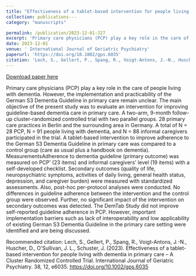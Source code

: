 ```yaml
---
title: "Effectiveness of a tablet-based intervention for people living with dementia in primary care – A Cluster Randomized Controlled Trial"
collection: publications---
category: "manuscripts"

permalink: /publication/2023-12-01-J27
excerpt: 'Primary care physicians (PCP) play a key role in the care of people living with dementia. However, the implementation and practicability of the German S3 Dementia Guideline in primary care remain unclear. The main objective of the present study was to evaluate an intervention for improving guideline-based dementia care in primary care. A two-arm, 9-month follow-up cluster-randomized controlled trial with two parallel groups. 28 primary care practices in Berlin and the surrounding area in Germany. A total of N = 28 PCP, N = 91 people living with dementia, and N = 88 informal caregivers participated in the trial. A tablet-based intervention to improve adherence to the German S3 Dementia Guideline in primary care was compared to a control group (care as usual plus a handbook on dementia). MeasurementsAdherence to dementia guideline (primary outcome) was measured on PCP’ (23 items) and informal caregivers&apos; level (19 items) with a self-developed checklist. Secondary outcomes (quality of life, neuropsychiatric symptoms, activities of daily living, general health status, depression, and caregiver burden) were measured with standardized assessments. Also, post-hoc per-protocol analyses were conducted. No differences in guideline adherence between the intervention and the control group were observed. Further, no significant impact of the intervention on secondary outcomes was detected. The DemTab Study did not improve self-reported guideline adherence in PCP. However, important implementation barriers such as lack of interoperability and low applicability of existing German S3 Dementia Guideline in the primary care setting were identified and are being discussed.'
date: 2023-12-01
venue: ' International Journal of Geriatric Psychiatry'
paperurl: 'https://doi.org/10.1002/gps.6035'
citation: 'Lech, S., Gellert, P., Spang, R., Voigt-Antons, J.-N., Huscher, D., O&apos;Sullivan, J. L., Schuster, J. (2023). Effectiveness of a tablet-based intervention for people living with dementia in primary care – A Cluster Randomized Controlled Trial. International Journal of Geriatric Psychiatry. 38, 12, e6035.  https://doi.org/10.1002/gps.6035'
---
```


<a href='https://doi.org/10.1002/gps.6035'>Download paper here</a>

Primary care physicians (PCP) play a key role in the care of people living with dementia. However, the implementation and practicability of the German S3 Dementia Guideline in primary care remain unclear. The main objective of the present study was to evaluate an intervention for improving guideline-based dementia care in primary care. A two-arm, 9-month follow-up cluster-randomized controlled trial with two parallel groups. 28 primary care practices in Berlin and the surrounding area in Germany. A total of N = 28 PCP, N = 91 people living with dementia, and N = 88 informal caregivers participated in the trial. A tablet-based intervention to improve adherence to the German S3 Dementia Guideline in primary care was compared to a control group (care as usual plus a handbook on dementia). MeasurementsAdherence to dementia guideline (primary outcome) was measured on PCP’ (23 items) and informal caregivers&apos; level (19 items) with a self-developed checklist. Secondary outcomes (quality of life, neuropsychiatric symptoms, activities of daily living, general health status, depression, and caregiver burden) were measured with standardized assessments. Also, post-hoc per-protocol analyses were conducted. No differences in guideline adherence between the intervention and the control group were observed. Further, no significant impact of the intervention on secondary outcomes was detected. The DemTab Study did not improve self-reported guideline adherence in PCP. However, important implementation barriers such as lack of interoperability and low applicability of existing German S3 Dementia Guideline in the primary care setting were identified and are being discussed.

Recommended citation: Lech, S., Gellert, P., Spang, R., Voigt-Antons, J.-N., Huscher, D., O'Sullivan, J. L., Schuster, J. (2023). Effectiveness of a tablet-based intervention for people living with dementia in primary care – A Cluster Randomized Controlled Trial. International Journal of Geriatric Psychiatry. 38, 12, e6035.  https://doi.org/10.1002/gps.6035